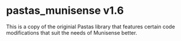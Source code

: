 # pastas_munisense v1.6
This is a copy of the originial Pastas library that features certain code modifications that suit the needs of Munisense better.
